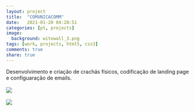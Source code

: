 ```yaml
---
layout: project
title:  "COMUNICACOMM"
date:   2021-01-20 04:28:51
categories: [pt, projects]
image:
  background: witewall_3.png
tags: [work, projects, html5, css3]
comments: true
share: true
---
```

Desenvolvimento e criação de crachás físicos, codificação de landing page e configuaração de emails.
<br/>
<br/>
<img src="https://blog.jhonattas.com/images/posts/df32c231662105.565bb41ab8d77.jpg">
<br>
<br>
<a href="https://blog.jhonattas.com/images/posts/b86d6031876183.5664feed35980.png" target="_new">
	<img src="https://blog.jhonattas.com/images/posts/b86d6031876183.5664feed35980.png">
</a>